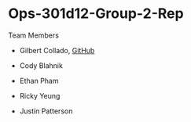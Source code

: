 # Ops-301d12-Group-2-Rep

Team Members

- Gilbert Collado, [GitHub](https://github.com/JapanesePlatano)

- Cody Blahnik

- Ethan Pham

- Ricky Yeung

- Justin Patterson
